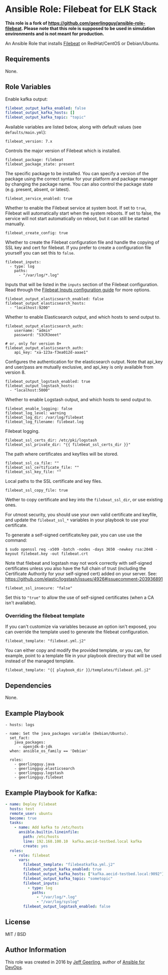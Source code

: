 # Ansible Role: Filebeat for ELK Stack

**This role is a fork of https://github.com/geerlingguy/ansible-role-filebeat. Please note that this role is supposed to be used in simulation environments and is not meant for production.**


An Ansible Role that installs [Filebeat](https://www.elastic.co/products/beats/filebeat) on RedHat/CentOS or Debian/Ubuntu.

## Requirements

None.

## Role Variables

Enable kafka output:

```yaml
filebeat_output_kafka_enabled: false
filebeat_output_kafka_hosts: []
filebeat_output_kafka_topic: "topic"
```

Available variables are listed below, along with default values (see `defaults/main.yml`):

    filebeat_version: 7.x

Controls the major version of Filebeat which is installed.

    filebeat_package: filebeat
    filebeat_package_state: present

The specific package to be installed. You can specify a version of the package using the correct syntax for your platform and package manager by changing the package name. You can also control the package state (e.g. present, absent, or latest).

    filebeat_service_enabled: true

Whether to enable the Filebeat service at system boot. If set to `true`, Filebeat will automatically start when the system reboots. If set to false, the service will not start automatically on reboot, but it can still be started manually.

    filebeat_create_config: true

Whether to create the Filebeat configuration file and handle the copying of SSL key and cert for filebeat. If you prefer to create a configuration file yourself you can set this to `false`.

    filebeat_inputs:
      - type: log
        paths:
          - "/var/log/*.log"

Inputs that will be listed in the `inputs` section of the Filebeat configuration. Read through the [Filebeat Inputs configuration guide](https://www.elastic.co/guide/en/beats/filebeat/current/configuration-filebeat-options.html) for more options.

    filebeat_output_elasticsearch_enabled: false
    filebeat_output_elasticsearch_hosts:
      - "localhost:9200"

Whether to enable Elasticsearch output, and which hosts to send output to.

    filebeat_output_elasticsearch_auth:
        username: "admin"
        password: "S3CR3eeet"

    # or, only for version 8+
    filebeat_output_elasticsearch_auth:
        api_key: "xa-123a-f3ea012d-aaae1"

Configures the authentication for the elasticsearch output. Note that api_key and user/pass are mutually exclusive, and api_key is only available from version 8.

    filebeat_output_logstash_enabled: true
    filebeat_output_logstash_hosts:
      - "localhost:5000"

Whether to enable Logstash output, and which hosts to send output to.

    filebeat_enable_logging: false
    filebeat_log_level: warning
    filebeat_log_dir: /var/log/filebeat
    filebeat_log_filename: filebeat.log

Filebeat logging.

    filebeat_ssl_certs_dir: /etc/pki/logstash
    filebeat_ssl_private_dir: "{{ filebeat_ssl_certs_dir }}"

The path where certificates and keyfiles will be stored.

    filebeat_ssl_ca_file: ""
    filebeat_ssl_certificate_file: ""
    filebeat_ssl_key_file: ""

Local paths to the SSL certificate and key files.

    filebeat_ssl_copy_file: true

Wether to copy certificate and key into the `filebeat_ssl_dir`, or use existing ones.

For utmost security, you should use your own valid certificate and keyfile, and update the `filebeat_ssl_*` variables in your playbook to use your certificate.

To generate a self-signed certificate/key pair, you can use use the command:

    $ sudo openssl req -x509 -batch -nodes -days 3650 -newkey rsa:2048 -keyout filebeat.key -out filebeat.crt

Note that filebeat and logstash may not work correctly with self-signed certificates unless you also have the full chain of trust (including the Certificate Authority for your self-signed cert) added on your server. See: https://github.com/elastic/logstash/issues/4926#issuecomment-203936891

    filebeat_ssl_insecure: "false"

Set this to `"true"` to allow the use of self-signed certificates (when a CA isn't available).

### Overriding the filebeat template

If you can't customize via variables because an option isn't exposed, you can override the template used to generate the filebeat configuration.

    filebeat_template: "filebeat.yml.j2"

You can either copy and modify the provided template, or you can, for example, point to a template file in your playbook directory that will be used instead of the managed template.

    filebeat_template: "{{ playbook_dir }}/templates/filebeat.yml.j2"

## Dependencies

None.

## Example Playbook

    - hosts: logs
    
    - name: Set the java_packages variable (Debian/Ubuntu).
      set_fact:
        java_packages:
          - openjdk-8-jdk
      when: ansible_os_family == 'Debian'
    
      roles:
        - geerlingguy.java
        - geerlingguy.elasticsearch
        - geerlingguy.logstash
        - geerlingguy.filebeat

## Example Playbook for Kafka:

```yaml
- name: Deploy Filebeat
  hosts: test
  remote_user: ubuntu
  become: true
  tasks:
    - name: Add kafka to /etc/hosts
      ansible.builtin.lineinfile:
        path: /etc/hosts
        line: 192.168.100.10  kafka.aecid-testbed.local kafka
        create: yes
  roles:
    - role: filebeat
      vars:
        filebeat_template: "filebeatkafka.yml.j2"
        filebeat_output_kafka_enabled: true
        filebeat_output_kafka_hosts: ["kafka.aecid-testbed.local:9092"]
        filebeat_output_kafka_topic: "sometopic"
        filebeat_inputs:
          - type: log
            paths:
              - "/var/log/*.log"
              - "/var/log/syslog"
        filebeat_output_logstash_enabled: false
```

## License

MIT / BSD

## Author Information

This role was created in 2016 by [Jeff Geerling](https://www.jeffgeerling.com/), author of [Ansible for DevOps](https://www.ansiblefordevops.com/).
